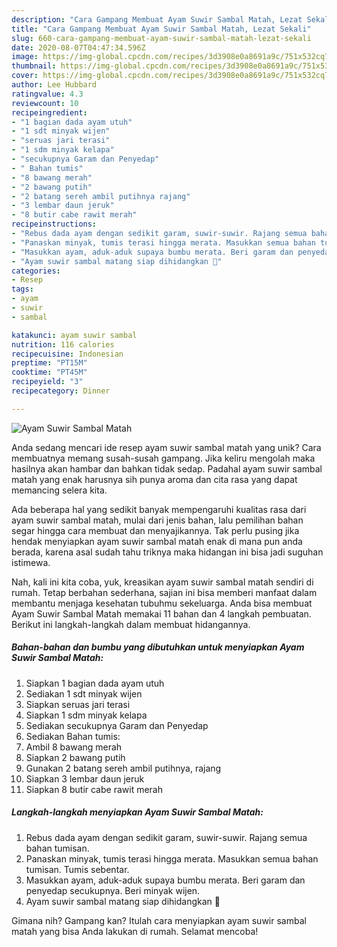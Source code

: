 ```yaml
---
description: "Cara Gampang Membuat Ayam Suwir Sambal Matah, Lezat Sekali"
title: "Cara Gampang Membuat Ayam Suwir Sambal Matah, Lezat Sekali"
slug: 660-cara-gampang-membuat-ayam-suwir-sambal-matah-lezat-sekali
date: 2020-08-07T04:47:34.596Z
image: https://img-global.cpcdn.com/recipes/3d3908e0a8691a9c/751x532cq70/ayam-suwir-sambal-matah-foto-resep-utama.jpg
thumbnail: https://img-global.cpcdn.com/recipes/3d3908e0a8691a9c/751x532cq70/ayam-suwir-sambal-matah-foto-resep-utama.jpg
cover: https://img-global.cpcdn.com/recipes/3d3908e0a8691a9c/751x532cq70/ayam-suwir-sambal-matah-foto-resep-utama.jpg
author: Lee Hubbard
ratingvalue: 4.3
reviewcount: 10
recipeingredient:
- "1 bagian dada ayam utuh"
- "1 sdt minyak wijen"
- "seruas jari terasi"
- "1 sdm minyak kelapa"
- "secukupnya Garam dan Penyedap"
- " Bahan tumis"
- "8 bawang merah"
- "2 bawang putih"
- "2 batang sereh ambil putihnya rajang"
- "3 lembar daun jeruk"
- "8 butir cabe rawit merah"
recipeinstructions:
- "Rebus dada ayam dengan sedikit garam, suwir-suwir. Rajang semua bahan tumisan."
- "Panaskan minyak, tumis terasi hingga merata. Masukkan semua bahan tumisan. Tumis sebentar."
- "Masukkan ayam, aduk-aduk supaya bumbu merata. Beri garam dan penyedap secukupnya. Beri minyak wijen."
- "Ayam suwir sambal matang siap dihidangkan 🥰"
categories:
- Resep
tags:
- ayam
- suwir
- sambal

katakunci: ayam suwir sambal 
nutrition: 116 calories
recipecuisine: Indonesian
preptime: "PT15M"
cooktime: "PT45M"
recipeyield: "3"
recipecategory: Dinner

---
```



![Ayam Suwir Sambal Matah](https://img-global.cpcdn.com/recipes/3d3908e0a8691a9c/751x532cq70/ayam-suwir-sambal-matah-foto-resep-utama.jpg)

Anda sedang mencari ide resep ayam suwir sambal matah yang unik? Cara membuatnya memang susah-susah gampang. Jika keliru mengolah maka hasilnya akan hambar dan bahkan tidak sedap. Padahal ayam suwir sambal matah yang enak harusnya sih punya aroma dan cita rasa yang dapat memancing selera kita.



Ada beberapa hal yang sedikit banyak mempengaruhi kualitas rasa dari ayam suwir sambal matah, mulai dari jenis bahan, lalu pemilihan bahan segar hingga cara membuat dan menyajikannya. Tak perlu pusing jika hendak menyiapkan ayam suwir sambal matah enak di mana pun anda berada, karena asal sudah tahu triknya maka hidangan ini bisa jadi suguhan istimewa.


Nah, kali ini kita coba, yuk, kreasikan ayam suwir sambal matah sendiri di rumah. Tetap berbahan sederhana, sajian ini bisa memberi manfaat dalam membantu menjaga kesehatan tubuhmu sekeluarga. Anda bisa membuat Ayam Suwir Sambal Matah memakai 11 bahan dan 4 langkah pembuatan. Berikut ini langkah-langkah dalam membuat hidangannya.

<!--inarticleads1-->

##### Bahan-bahan dan bumbu yang dibutuhkan untuk menyiapkan Ayam Suwir Sambal Matah:

1. Siapkan 1 bagian dada ayam utuh
1. Sediakan 1 sdt minyak wijen
1. Siapkan seruas jari terasi
1. Siapkan 1 sdm minyak kelapa
1. Sediakan secukupnya Garam dan Penyedap
1. Sediakan  Bahan tumis:
1. Ambil 8 bawang merah
1. Siapkan 2 bawang putih
1. Gunakan 2 batang sereh ambil putihnya, rajang
1. Siapkan 3 lembar daun jeruk
1. Siapkan 8 butir cabe rawit merah




<!--inarticleads2-->

##### Langkah-langkah menyiapkan Ayam Suwir Sambal Matah:

1. Rebus dada ayam dengan sedikit garam, suwir-suwir. Rajang semua bahan tumisan.
1. Panaskan minyak, tumis terasi hingga merata. Masukkan semua bahan tumisan. Tumis sebentar.
1. Masukkan ayam, aduk-aduk supaya bumbu merata. Beri garam dan penyedap secukupnya. Beri minyak wijen.
1. Ayam suwir sambal matang siap dihidangkan 🥰




Gimana nih? Gampang kan? Itulah cara menyiapkan ayam suwir sambal matah yang bisa Anda lakukan di rumah. Selamat mencoba!
